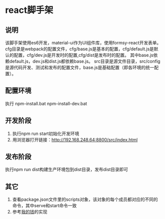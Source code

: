 # react脚手架

## 说明
该脚手架使用es6开发，material-ui作为UI组件库，使用formsy-react开发表单。
cfg目录是webpack的配置文件，cfg/base.js是基本的配置，cfg/default.js是默认的配置，cfg/dev.js是开发时的配置,cfg/dist是发布时的配置。
其中base.js依赖default.js，dev.js和dist.js都依赖base.js。
src目录是源文件目录，src/config是源代码开发、测试和发布的配置文件，base.js是基础配置（即各环境的统一配置）。


## 配置环境
执行 npm-install.bat npm-install-dev.bat

## 开发阶段
1. 执行npm run start初始化开发环境
2. 用浏览器打开链接：http://192.168.248.64:8800/src/index.html

## 发布阶段
执行npm run dist构建生产环境包到dist目录，发布dist目录即可

## 其它
1. 查看package.json文件里的scripts对象，该对象的每个成员都对应的不同的命令，其中serve和start命令一致
2. 参考[我的钱](https://github.com/xudaosong/myMoney/tree/master/mobile_app)的实现